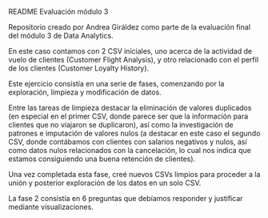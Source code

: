 README Evaluación módulo 3

Repositorio creado por Andrea Giráldez como parte de la evaluación final del módulo 3 de Data Analytics.

En este caso contamos con 2 CSV iniciales, uno acerca de la actividad de vuelo de clientes (Customer Flight Analysis), y otro relacionado con el perfil de los clientes (Customer Loyalty History).

Este ejercicio consistía en una serie de fases, comenzando por la exploración, limpieza y modificación de datos. 

Entre las tareas de limpieza destacar la  eliminación de valores duplicados (en especial en el primer CSV, donde parece ser que la información para clientes que no viajaron se duplicaron), así como la investigación de patrones e imputación de valores nulos (a destacar en este caso el segundo CSV, donde contábamos con clientes con salarios negativos y nulos, así como datos nulos relacionados con la cancelación, lo cual nos indica que estamos consiguiendo una buena retención de clientes).

Una vez completada esta fase, creé nuevos CSVs limpios para proceder a la unión y posterior exploración de los datos en un solo CSV.

La fase 2 consistía en 6 preguntas que debíamos responder y justificar mediante visualizaciones.